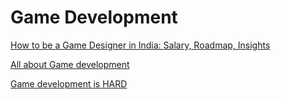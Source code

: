 
# Game Development

[How to be a Game Designer in India: Salary, Roadmap, Insights](https://www.youtube.com/watch?v=0nphE8mlc8Q)

[All about Game development](https://www.youtube.com/watch?v=rJ1iA-33fss)

[Game development is HARD](https://www.youtube.com/watch?v=WH4ccUV2VCU)
